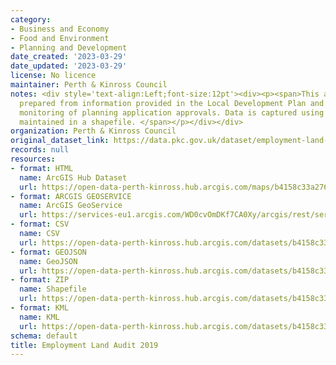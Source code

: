 ```yaml
---
category:
- Business and Economy
- Food and Environment
- Planning and Development
date_created: '2023-03-29'
date_updated: '2023-03-29'
license: No licence
maintainer: Perth & Kinross Council
notes: <div style='text-align:Left;font-size:12pt'><div><p><span>This audit has been
  prepared from information provided in the Local Development Plan and through the
  monitoring of planning application approvals. Data is captured using ArcGIS and
  maintained in a shapefile. </span></p></div></div>
organization: Perth & Kinross Council
original_dataset_link: https://data.pkc.gov.uk/dataset/employment-land-audit-20191
records: null
resources:
- format: HTML
  name: ArcGIS Hub Dataset
  url: https://open-data-perth-kinross.hub.arcgis.com/maps/b4158c33a2764042ae828c95761ef317_7
- format: ARCGIS GEOSERVICE
  name: ArcGIS GeoService
  url: https://services-eu1.arcgis.com/WD0cvOmDKf7CA0Xy/arcgis/rest/services/Employment_Land_Audit_2019/FeatureServer/7
- format: CSV
  name: CSV
  url: https://open-data-perth-kinross.hub.arcgis.com/datasets/b4158c33a2764042ae828c95761ef317_7.csv?outSR=%7B%22latestWkid%22%3A27700%2C%22wkid%22%3A27700%7D
- format: GEOJSON
  name: GeoJSON
  url: https://open-data-perth-kinross.hub.arcgis.com/datasets/b4158c33a2764042ae828c95761ef317_7.geojson?outSR=%7B%22latestWkid%22%3A27700%2C%22wkid%22%3A27700%7D
- format: ZIP
  name: Shapefile
  url: https://open-data-perth-kinross.hub.arcgis.com/datasets/b4158c33a2764042ae828c95761ef317_7.zip?outSR=%7B%22latestWkid%22%3A27700%2C%22wkid%22%3A27700%7D
- format: KML
  name: KML
  url: https://open-data-perth-kinross.hub.arcgis.com/datasets/b4158c33a2764042ae828c95761ef317_7.kml?outSR=%7B%22latestWkid%22%3A27700%2C%22wkid%22%3A27700%7D
schema: default
title: Employment Land Audit 2019
---
```

